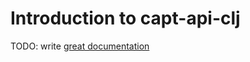# Introduction to capt-api-clj

TODO: write [great documentation](http://jacobian.org/writing/what-to-write/)
